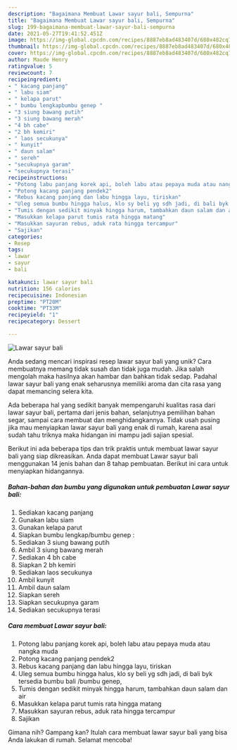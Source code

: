 ```yaml
---
description: "Bagaimana Membuat Lawar sayur bali, Sempurna"
title: "Bagaimana Membuat Lawar sayur bali, Sempurna"
slug: 199-bagaimana-membuat-lawar-sayur-bali-sempurna
date: 2021-05-27T19:41:52.451Z
image: https://img-global.cpcdn.com/recipes/8887eb8ad483407d/680x482cq70/lawar-sayur-bali-foto-resep-utama.jpg
thumbnail: https://img-global.cpcdn.com/recipes/8887eb8ad483407d/680x482cq70/lawar-sayur-bali-foto-resep-utama.jpg
cover: https://img-global.cpcdn.com/recipes/8887eb8ad483407d/680x482cq70/lawar-sayur-bali-foto-resep-utama.jpg
author: Maude Henry
ratingvalue: 5
reviewcount: 7
recipeingredient:
- " kacang panjang"
- " labu siam"
- " kelapa parut"
- " bumbu lengkapbumbu genep "
- "3 siung bawang putih"
- "3 siung bawang merah"
- "4 bh cabe"
- "2 bh kemiri"
- " laos secukunya"
- " kunyit"
- " daun salam"
- " sereh"
- "secukupnya garam"
- "secukupnya terasi"
recipeinstructions:
- "Potong labu panjang korek api, boleh labu atau pepaya muda atau nangka muda"
- "Potong kacang panjang pendek2"
- "Rebus kacang panjang dan labu hingga layu, tiriskan"
- "Uleg semua bumbu hingga halus, klo sy beli yg sdh jadi, di bali byk tersedia bumbu bali /bumbu genep,"
- "Tumis dengan sedikit minyak hingga harum, tambahkan daun salam dan air"
- "Masukkan kelapa parut tumis rata hingga matang"
- "Masukkan sayuran rebus, aduk rata hingga tercampur"
- "Sajikan"
categories:
- Resep
tags:
- lawar
- sayur
- bali

katakunci: lawar sayur bali 
nutrition: 156 calories
recipecuisine: Indonesian
preptime: "PT20M"
cooktime: "PT33M"
recipeyield: "1"
recipecategory: Dessert

---
```



![Lawar sayur bali](https://img-global.cpcdn.com/recipes/8887eb8ad483407d/680x482cq70/lawar-sayur-bali-foto-resep-utama.jpg)

Anda sedang mencari inspirasi resep lawar sayur bali yang unik? Cara membuatnya memang tidak susah dan tidak juga mudah. Jika salah mengolah maka hasilnya akan hambar dan bahkan tidak sedap. Padahal lawar sayur bali yang enak seharusnya memiliki aroma dan cita rasa yang dapat memancing selera kita.

Ada beberapa hal yang sedikit banyak mempengaruhi kualitas rasa dari lawar sayur bali, pertama dari jenis bahan, selanjutnya pemilihan bahan segar, sampai cara membuat dan menghidangkannya. Tidak usah pusing jika mau menyiapkan lawar sayur bali yang enak di rumah, karena asal sudah tahu triknya maka hidangan ini mampu jadi sajian spesial.




Berikut ini ada beberapa tips dan trik praktis untuk membuat lawar sayur bali yang siap dikreasikan. Anda dapat membuat Lawar sayur bali menggunakan 14 jenis bahan dan 8 tahap pembuatan. Berikut ini cara untuk menyiapkan hidangannya.

<!--inarticleads1-->

##### Bahan-bahan dan bumbu yang digunakan untuk pembuatan Lawar sayur bali:

1. Sediakan  kacang panjang
1. Gunakan  labu siam
1. Gunakan  kelapa parut
1. Siapkan  bumbu lengkap/bumbu genep :
1. Sediakan 3 siung bawang putih
1. Ambil 3 siung bawang merah
1. Sediakan 4 bh cabe
1. Siapkan 2 bh kemiri
1. Sediakan  laos secukunya
1. Ambil  kunyit
1. Ambil  daun salam
1. Siapkan  sereh
1. Siapkan secukupnya garam
1. Sediakan secukupnya terasi




<!--inarticleads2-->

##### Cara membuat Lawar sayur bali:

1. Potong labu panjang korek api, boleh labu atau pepaya muda atau nangka muda
1. Potong kacang panjang pendek2
1. Rebus kacang panjang dan labu hingga layu, tiriskan
1. Uleg semua bumbu hingga halus, klo sy beli yg sdh jadi, di bali byk tersedia bumbu bali /bumbu genep,
1. Tumis dengan sedikit minyak hingga harum, tambahkan daun salam dan air
1. Masukkan kelapa parut tumis rata hingga matang
1. Masukkan sayuran rebus, aduk rata hingga tercampur
1. Sajikan




Gimana nih? Gampang kan? Itulah cara membuat lawar sayur bali yang bisa Anda lakukan di rumah. Selamat mencoba!
